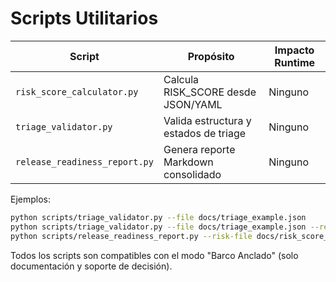 # Scripts Utilitarios

| Script | Propósito | Impacto Runtime |
|--------|-----------|-----------------|
| `risk_score_calculator.py` | Calcula RISK_SCORE desde JSON/YAML | Ninguno |
| `triage_validator.py` | Valida estructura y estados de triage | Ninguno |
| `release_readiness_report.py` | Genera reporte Markdown consolidado | Ninguno |

Ejemplos:
```bash
python scripts/triage_validator.py --file docs/triage_example.json
python scripts/triage_validator.py --file docs/triage_example.json --require-alpha-resuelto
python scripts/release_readiness_report.py --risk-file docs/risk_score_example.json --triage-file docs/triage_example.json > docs/release_readiness_report.md
```

Todos los scripts son compatibles con el modo "Barco Anclado" (solo documentación y soporte de decisión).
